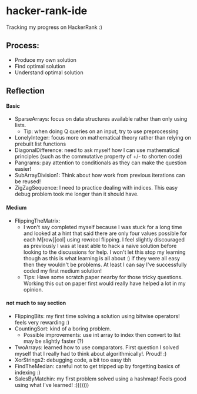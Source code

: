 # hacker-rank-ide
Tracking my progress on HackerRank :)

## Process:
 - Produce my own solution
 - Find optimal solution
 - Understand optimal solution 

## Reflection

#### Basic
 - SparseArrays: focus on data structures available rather than only using lists.
   - Tip: when doing Q queries on an input, try to use preprocessing
 - LonelyInteger: focus more on mathematical theory rather than relying on prebuilt list functions
 - DiagonalDifference: need to ask myself how I can use mathematical principles (such as the commutative property of +/- to shorten code)
 - Pangrams: pay attention to conditionals as they can make the question easier!
 - SubArrayDivision1: Think about how work from previous iterations can be reused!
 - ZigZagSequence: I need to practice dealing with indices. This easy debug problem took me longer than it should have. 

#### Medium
 - FlippingTheMatrix: 
   - I won't say completed myself because I was stuck for a long time and looked at a hint that said there are only four values possible for each M[row][col] using row/col flipping. I feel slightly discouraged as previously I was at least able to hack a naive solution before looking to the discussions for help. I won't let this stop my learning though as this is what learning is all about :) if they were all easy then they wouldn't be problems. At least I can say I've successfully coded my first medium solution!
   - Tips: Have some scratch paper nearby for those tricky questions. Working this out on paper first would really have helped a lot in my opinion.

#### not much to say section
 - FlippingBits: my first time solving a solution using bitwise operators! feels very rewarding :)
 - CountingSort: kind of a boring problem. 
   - Possible improvements: use int array to index then convert to list may be slightly faster (?)
 - TwoArrays: learned how to use comparators. First question I solved myself that I really had to think about algorithmically!. Proud! :)
 - XorStrings2: debugging code, a bit too easy tbh
 - FindTheMedian: careful not to get tripped up by forgetting basics of indexing :)
 - SalesByMatchin: my first problem solved using a hashmap! Feels good using what I've learned! :)))))))

